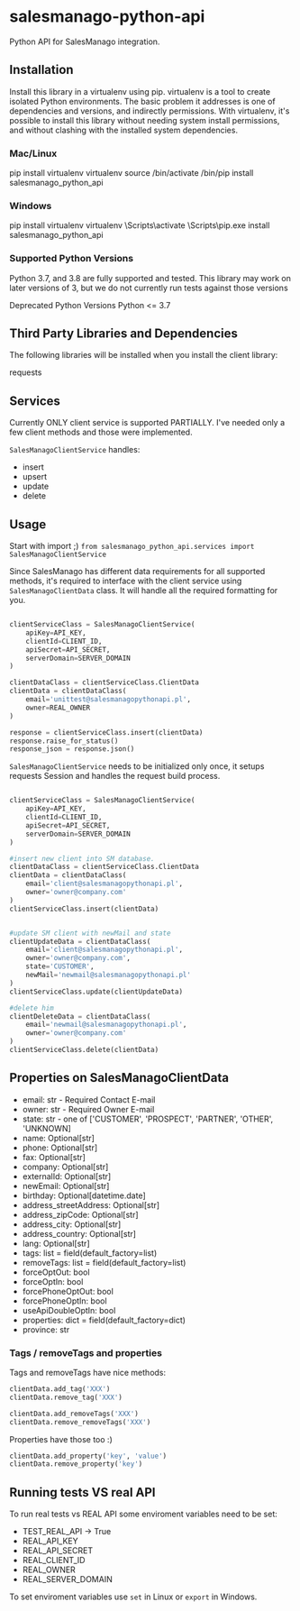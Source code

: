 # salesmanago-python-api

Python API for SalesManago integration.

## Installation

Install this library in a virtualenv using pip. virtualenv is a tool to create isolated Python environments. The basic problem it addresses is one of dependencies and versions, and indirectly permissions. With virtualenv, it's possible to install this library without needing system install permissions, and without clashing with the installed system dependencies.

### Mac/Linux

pip install virtualenv
virtualenv <your-env>
source <your-env>/bin/activate
<your-env>/bin/pip install salesmanago_python_api

### Windows

pip install virtualenv
virtualenv <your-env>
<your-env>\Scripts\activate
<your-env>\Scripts\pip.exe install salesmanago_python_api

### Supported Python Versions

Python 3.7, and 3.8 are fully supported and tested. This library may work on later versions of 3, but we do not currently run tests against those versions

Deprecated Python Versions
Python <= 3.7

## Third Party Libraries and Dependencies

The following libraries will be installed when you install the client library:

requests

## Services

Currently ONLY client service is supported PARTIALLY.
I've needed only a few client methods and those were implemented.

`SalesManagoClientService` handles:

* insert
* upsert
* update
* delete

## Usage

Start with import ;)
`from salesmanago_python_api.services import SalesManagoClientService`

Since SalesManago has different data requirements for all supported methods, it's required to interface with the client service using `SalesManagoClientData` class. 
It will handle all the required formatting for you.

```python

clientServiceClass = SalesManagoClientService(
    apiKey=API_KEY,
    clientId=CLIENT_ID,
    apiSecret=API_SECRET,
    serverDomain=SERVER_DOMAIN
)

clientDataClass = clientServiceClass.ClientData
clientData = clientDataClass(
    email='unittest@salesmanagopythonapi.pl',
    owner=REAL_OWNER
)

response = clientServiceClass.insert(clientData)
response.raise_for_status()
response_json = response.json()

```

`SalesManagoClientService` needs to be initialized only once, it setups requests Session and handles the request build process.

```python

clientServiceClass = SalesManagoClientService(
    apiKey=API_KEY,
    clientId=CLIENT_ID,
    apiSecret=API_SECRET,
    serverDomain=SERVER_DOMAIN
)

#insert new client into SM database.
clientDataClass = clientServiceClass.ClientData
clientData = clientDataClass(
    email='client@salesmanagopythonapi.pl',
    owner='owner@company.com'
)
clientServiceClass.insert(clientData)


#update SM client with newMail and state
clientUpdateData = clientDataClass(
    email='client@salesmanagopythonapi.pl',
    owner='owner@company.com',
    state='CUSTOMER',
    newMail='newmail@salesmanagopythonapi.pl'
)
clientServiceClass.update(clientUpdateData)

#delete him
clientDeleteData = clientDataClass(
    email='newmail@salesmanagopythonapi.pl',
    owner='owner@company.com'
)
clientServiceClass.delete(clientData)

```

## Properties on SalesManagoClientData

* email: str - Required Contact E-mail
* owner: str - Required Owner E-mail
* state: str - one of ['CUSTOMER', 'PROSPECT', 'PARTNER', 'OTHER', 'UNKNOWN]
* name: Optional[str]
* phone: Optional[str]
* fax: Optional[str]
* company: Optional[str]
* externalId: Optional[str]
* newEmail: Optional[str]
* birthday: Optional[datetime.date]
* address_streetAddress: Optional[str]
* address_zipCode: Optional[str]
* address_city: Optional[str]
* address_country: Optional[str]
* lang: Optional[str]
* tags: list = field(default_factory=list)
* removeTags: list = field(default_factory=list)
* forceOptOut: bool
* forceOptIn: bool
* forcePhoneOptOut: bool
* forcePhoneOptIn: bool
* useApiDoubleOptIn: bool
* properties: dict = field(default_factory=dict)
* province: str

### Tags / removeTags and properties

Tags and removeTags have nice methods:

```python
clientData.add_tag('XXX')
clientData.remove_tag('XXX')

clientData.add_removeTags('XXX')
clientData.remove_removeTags('XXX')
```

Properties have those too :)

```python
clientData.add_property('key', 'value')
clientData.remove_property('key')
```

## Running tests VS real API

To run real tests vs REAL API some enviroment variables need to be set:

* TEST_REAL_API -> True
* REAL_API_KEY
* REAL_API_SECRET
* REAL_CLIENT_ID
* REAL_OWNER
* REAL_SERVER_DOMAIN

To set enviroment variables use `set` in Linux or `export` in Windows.
